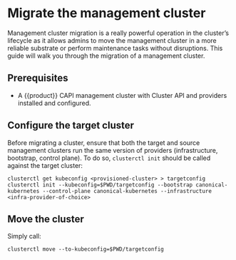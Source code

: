 # Migrate the management cluster

Management cluster migration is a really powerful operation in the cluster’s 
lifecycle as it allows admins to move the management cluster in a more 
reliable substrate or perform maintenance tasks without disruptions.
This guide will walk you through the migration of a management cluster.

## Prerequisites

- A {{product}} CAPI management cluster with Cluster API and providers 
installed and configured.

## Configure the target cluster

Before migrating a cluster, ensure that both the target and source management 
clusters run the same version of providers (infrastructure, bootstrap, 
control plane). To do so, `clusterctl init` should be called against the 
target cluster:

```
clusterctl get kubeconfig <provisioned-cluster> > targetconfig
clusterctl init --kubeconfig=$PWD/targetconfig --bootstrap canonical-kubernetes --control-plane canonical-kubernetes --infrastructure <infra-provider-of-choice>
```

## Move the cluster

Simply call:

```
clusterctl move --to-kubeconfig=$PWD/targetconfig
```

<!-- LINKS -->
[Cluster provisioning with CAPI and {{product}} tutorial]: ../tutorial/getting-started.md
